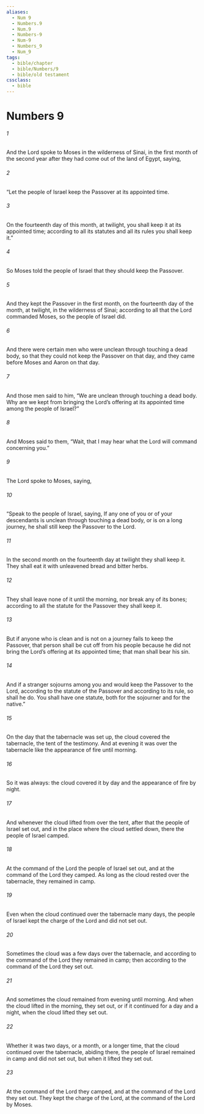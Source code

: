 ```yaml
---
aliases:
  - Num 9
  - Numbers.9
  - Num.9
  - Numbers-9
  - Num-9
  - Numbers_9
  - Num_9
tags:
  - bible/chapter
  - bible/Numbers/9
  - bible/old testament
cssclass:
  - bible
---
```


# Numbers 9

###### 1
And the Lord spoke to Moses in the wilderness of Sinai, in the first month of the second year after they had come out of the land of Egypt, saying,
###### 2
“Let the people of Israel keep the Passover at its appointed time.
###### 3
On the fourteenth day of this month, at twilight, you shall keep it at its appointed time; according to all its statutes and all its rules you shall keep it.”
###### 4
So Moses told the people of Israel that they should keep the Passover.
###### 5
And they kept the Passover in the first month, on the fourteenth day of the month, at twilight, in the wilderness of Sinai; according to all that the Lord commanded Moses, so the people of Israel did.
###### 6
And there were certain men who were unclean through touching a dead body, so that they could not keep the Passover on that day, and they came before Moses and Aaron on that day.
###### 7
And those men said to him, “We are unclean through touching a dead body. Why are we kept from bringing the Lord’s offering at its appointed time among the people of Israel?”
###### 8
And Moses said to them, “Wait, that I may hear what the Lord will command concerning you.”
###### 9
The Lord spoke to Moses, saying,
###### 10
“Speak to the people of Israel, saying, If any one of you or of your descendants is unclean through touching a dead body, or is on a long journey, he shall still keep the Passover to the Lord.
###### 11
In the second month on the fourteenth day at twilight they shall keep it. They shall eat it with unleavened bread and bitter herbs.
###### 12
They shall leave none of it until the morning, nor break any of its bones; according to all the statute for the Passover they shall keep it.
###### 13
But if anyone who is clean and is not on a journey fails to keep the Passover, that person shall be cut off from his people because he did not bring the Lord’s offering at its appointed time; that man shall bear his sin.
###### 14
And if a stranger sojourns among you and would keep the Passover to the Lord, according to the statute of the Passover and according to its rule, so shall he do. You shall have one statute, both for the sojourner and for the native.”
###### 15
On the day that the tabernacle was set up, the cloud covered the tabernacle, the tent of the testimony. And at evening it was over the tabernacle like the appearance of fire until morning.
###### 16
So it was always: the cloud covered it by day and the appearance of fire by night.
###### 17
And whenever the cloud lifted from over the tent, after that the people of Israel set out, and in the place where the cloud settled down, there the people of Israel camped.
###### 18
At the command of the Lord the people of Israel set out, and at the command of the Lord they camped. As long as the cloud rested over the tabernacle, they remained in camp.
###### 19
Even when the cloud continued over the tabernacle many days, the people of Israel kept the charge of the Lord and did not set out.
###### 20
Sometimes the cloud was a few days over the tabernacle, and according to the command of the Lord they remained in camp; then according to the command of the Lord they set out.
###### 21
And sometimes the cloud remained from evening until morning. And when the cloud lifted in the morning, they set out, or if it continued for a day and a night, when the cloud lifted they set out.
###### 22
Whether it was two days, or a month, or a longer time, that the cloud continued over the tabernacle, abiding there, the people of Israel remained in camp and did not set out, but when it lifted they set out.
###### 23
At the command of the Lord they camped, and at the command of the Lord they set out. They kept the charge of the Lord, at the command of the Lord by Moses.


